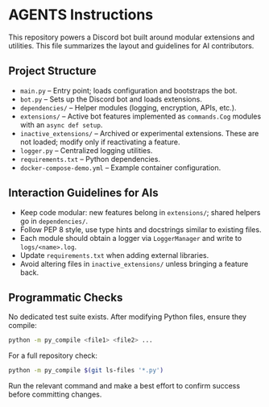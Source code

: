 # AGENTS Instructions

This repository powers a Discord bot built around modular extensions and utilities. This file summarizes the layout and guidelines for AI contributors.

## Project Structure

- `main.py` – Entry point; loads configuration and bootstraps the bot.
- `bot.py` – Sets up the Discord bot and loads extensions.
- `dependencies/` – Helper modules (logging, encryption, APIs, etc.).
- `extensions/` – Active bot features implemented as `commands.Cog` modules with an `async def setup`.
- `inactive_extensions/` – Archived or experimental extensions. These are not loaded; modify only if reactivating a feature.
- `logger.py` – Centralized logging utilities.
- `requirements.txt` – Python dependencies.
- `docker-compose-demo.yml` – Example container configuration.

## Interaction Guidelines for AIs

- Keep code modular: new features belong in `extensions/`; shared helpers go in `dependencies/`.
- Follow PEP 8 style, use type hints and docstrings similar to existing files.
- Each module should obtain a logger via `LoggerManager` and write to `logs/<name>.log`.
- Update `requirements.txt` when adding external libraries.
- Avoid altering files in `inactive_extensions/` unless bringing a feature back.

## Programmatic Checks

No dedicated test suite exists. After modifying Python files, ensure they compile:

```bash
python -m py_compile <file1> <file2> ...
```

For a full repository check:

```bash
python -m py_compile $(git ls-files '*.py')
```

Run the relevant command and make a best effort to confirm success before committing changes.